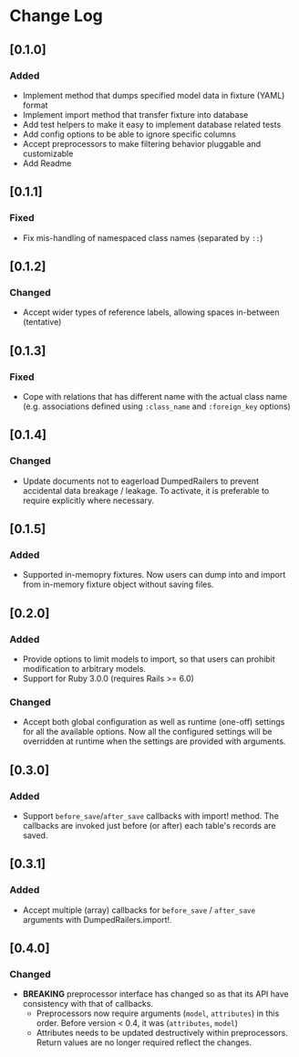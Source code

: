 # Change Log

## [0.1.0]
### Added
- Implement method that dumps specified model data in fixture (YAML) format
- Implement import method that transfer fixture into database
- Add test helpers to make it easy to implement database related tests
- Add config options to be able to ignore specific columns
- Accept preprocessors to make filtering behavior pluggable and customizable
- Add Readme

## [0.1.1]
### Fixed
- Fix mis-handling of namespaced class names (separated by `::`)

## [0.1.2]
### Changed
- Accept wider types of reference labels, allowing spaces in-between (tentative)

## [0.1.3]
### Fixed
- Cope with relations that has different name with the actual class name
  (e.g. associations defined using `:class_name` and `:foreign_key` options)

## [0.1.4]
### Changed
- Update documents not to eagerload DumpedRailers to prevent accidental data breakage / leakage.
  To activate, it is preferable to require explicitly where necessary.

## [0.1.5]
### Added
- Supported in-memopry fixtures. Now users can dump into and import from in-memory fixture object without saving files.

## [0.2.0]
### Added
- Provide options to limit models to import, so that users can prohibit modification to arbitrary models.
- Support for Ruby 3.0.0 (requires Rails >= 6.0)

### Changed
- Accept both global configuration as well as runtime (one-off) settings for all the available options.
  Now all the configured settings will be overridden at runtime when the settings are provided with arguments.

## [0.3.0]
### Added
- Support `before_save`/`after_save` callbacks with import! method. The callbacks are invoked just before (or after) each table's records are saved.

## [0.3.1]
### Added
- Accept multiple (array) callbacks for `before_save` / `after_save` arguments with DumpedRailers.import!.

## [0.4.0]
### Changed
- **BREAKING** preprocessor interface has changed so as that its API have consistency with that of callbacks.
  - Preprocessors now require arguments (`model`, `attributes`) in this order. Before version < 0.4, it was (`attributes`, `model`)
  - Attributes needs to be updated destructively within preprocessors. Return values are no longer required reflect the changes.

